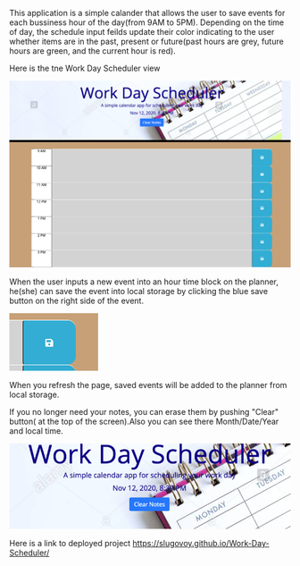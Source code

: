 This application is a simple calander that allows the user to save events for each bussiness hour of the day(from 9AM to 5PM).
Depending on the time of day, the schedule input feilds update their color indicating to the user whether items are in the past, present or future(past hours are grey, future hours are green, and the current hour is red).

Here is the tne Work Day Scheduler view

![Work Day Scheduler view](images/plannerView.png)


When the user inputs a new event into an hour time block on the planner, he(she) can save the event into local storage by clicking the blue save button on the right side of the event.


![Save Button](images/saveButton.png)

When you refresh the page, saved events will be added to the planner from local storage.

If you no longer need your notes, you can erase them by pushing "Clear" button( at the top of the screen).Also you can see there Month/Date/Year and local time.



![Clear button and time](images/localTime.png)

Here is a link to deployed project https://slugovoy.github.io/Work-Day-Scheduler/
